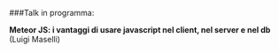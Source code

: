 ###Talk in programma:

__Meteor JS: i vantaggi di usare javascript nel client, nel server e nel db__ (Luigi Maselli)
